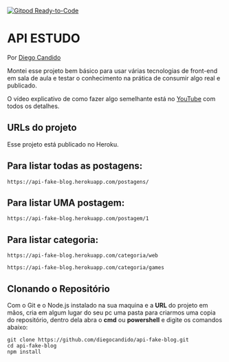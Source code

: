 [![Gitpod Ready-to-Code](https://img.shields.io/badge/Gitpod-Ready--to--Code-blue?logo=gitpod)](https://github.com/diegocandido/) 


# API ESTUDO

Por [Diego Candido](https://diegocandido.com)

Montei esse projeto bem básico para usar várias tecnologias de front-end em sala de aula e testar o conhecimento na prática de consumir algo real e publicado. 

O vídeo explicativo de como fazer algo semelhante está no [YouTube](https://www.youtube.com/watch?v=QVgRQ7fIZ_c) com todos os detalhes.


## URLs do projeto

Esse projeto está publicado no Heroku.

## Para listar todas as postagens:

```
https://api-fake-blog.herokuapp.com/postagens/
```

## Para listar UMA postagem:

```
https://api-fake-blog.herokuapp.com/postagem/1
```

## Para listar categoria:

```
https://api-fake-blog.herokuapp.com/categoria/web
```
```
https://api-fake-blog.herokuapp.com/categoria/games
```

## Clonando o Repositório ##
Com o Git e o Node.js instalado na sua maquina e a **URL** do projeto em mãos, cria em algum lugar do seu pc uma pasta para criarmos uma copia do repositório, dentro dela abra o **cmd** ou **powershell** e digite os comandos abaixo:
```
git clone https://github.com/diegocandido/api-fake-blog.git
cd api-fake-blog
npm install
```
